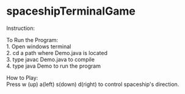 # spaceshipTerminalGame

Instruction:

To Run the Program:
</br>1. Open windows terminal
</br>2. cd a path where Demo.java is located
</br>3. type javac Demo.java to compile
</br>4. type java Demo to run the program

How to Play:
</br>Press w (up) a(left) s(down) d(right) to control spaceship's direction.

